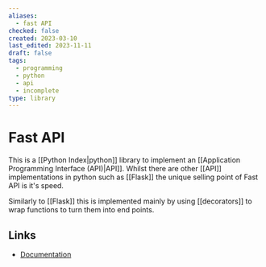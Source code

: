 ```yaml
---
aliases:
  - fast API
checked: false
created: 2023-03-10
last_edited: 2023-11-11
draft: false
tags:
  - programming
  - python
  - api
  - incomplete
type: library
---
```

# Fast API

This is a [[Python Index|python]] library to implement an [[Application Programming Interface (API)|API]]. Whilst there are other [[API]] implementations in python such as [[Flask]] the unique selling point of Fast API is it's speed.

Similarly to [[Flask]] this is implemented mainly by using [[decorators]] to wrap functions to turn them into end points.

## Links

- [Documentation](https://fastapi.tiangolo.com/)
